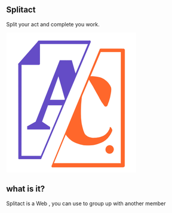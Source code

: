 ## Splitact

Split your act and complete you work.

![SALogo](/public/img/S_A_logo.png)

## what is it?

Splitact is a Web , you can use to group up with another member 